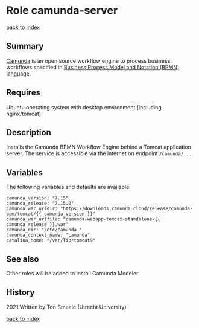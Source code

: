 # Role camunda-server
[back to index](../index.md#Roles)

## Summary
[Camunda](https://www.camunda.com) is an open source workflow engine to
process business workflows specified in [Business Process Model and Notation (BPMN)](https://www.bpmn.org/)
language.

## Requires
Ubuntu operating system with desktop environment (including nginx/tomcat).

## Description
Installs the Camunda BPMN Workflow Engine behind a Tomcat application server. 
The service is accessible via the internet on endpoint `/camunda/...`. 

## Variables
The following variables and defaults are available:
```
camunda_version: "7.15"
camunda_release: "7.15.0"
camunda_war_urldir: "https://downloads.camunda.cloud/release/camunda-bpm/tomcat/{{ camunda_version }}"
camunda_war_urlfile: "camunda-webapp-tomcat-standalone-{{ camunda_release }}.war"
camunda_dir: "/etc/camunda "
camunda_context_name: "camunda"
catalina_home: "/var/lib/tomcat9"
``` 

## See also
Other roles will be added to install Camunda Modeler.

## History
2021 Written by Ton Smeele (Utrecht University)



[back to index](../index.md#Roles)

